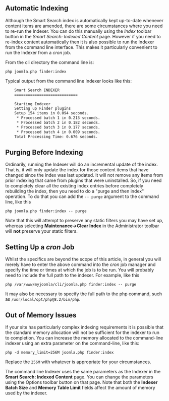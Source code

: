 <!-- Filename: Setting_up_automatic_Smart_Search_indexing / Display title: Smart Search Indexing -->

## Automatic Indexing

Although the Smart Search index is automatically kept up-to-date
whenever content items are amended, there are some circumstances where
you need to re-run the Indexer. You can do this manually using the *Index*
toolbar button in the *Smart Search: Indexed Content* page. However if you need
to re-index content automatically then it is also possible to run the Indexer
from the command line interface. This makes it particularly convenient to run the
Indexer from a *cron* job.

From the cli directory the command line is:

```
php joomla.php finder:index
```

Typical output from the command line Indexer looks like this:

```sh
    Smart Search INDEXER
    ============================

    Starting Indexer
    Setting up Finder plugins
    Setup 154 items in 0.094 seconds.
     * Processed batch 1 in 0.213 seconds.
     * Processed batch 2 in 0.182 seconds.
     * Processed batch 3 in 0.177 seconds.
     * Processed batch 4 in 0.009 seconds.
    Total Processing Time: 0.676 seconds.
```

## Purging Before Indexing

Ordinarily, running the Indexer will do an incremental update of the
index. That is, it will only update the index for those content items
that have changed since the index was last updated. It will not 
remove any items from prior indexing that came from plugins that were uninstalled. 
So, if you need
to completely clear all the existing index entries before completely
rebuilding the index, then you need to do a "purge and then index"
operation. To do that you can add the `-- purge` argument to the command
line, like this

    php joomla.php finder:index -- purge

Note that this will attempt to preserve any static filters you may have
set up, whereas selecting **Maintenance→Clear Index** in the Administrator toolbar will **not** preserve your static filters.

## Setting Up a *cron* Job

Whilst the specifics are beyond the scope of this article, in general
you will merely have to enter the above command into the *cron* job
manager and specify the time or times at which the job is to be run. You
will probably need to include the full path to the indexer. For example,
like this

    php /var/www/myjoomla/cli/joomla.php finder:index -- purge

It may also be necessary to specify the full path to the php command, such as `/usr/local/opt/php@8.2/bin/php`.

## Out of Memory Issues

If your site has particularly complex indexing requirements it is
possible that the standard memory allocation will not be sufficient for
the indexer to run to completion. You can increase the memory allocated
to the command-line indexer using an extra parameter on the
command-line, like this:

    php -d memory_limit=256M joomla.php finder:index

Replace the `256M` with whatever is appropriate for your circumstances.

The command line Indexer uses the same parameters as the Indexer in the **Smart
Search: Indexed Content** page. You can change the parameters using the Options
toolbar button on that page. Note that both the **Indexer Batch Size** and
**Memory Table Limit** fields affect the amount of memory used by the indexer.
